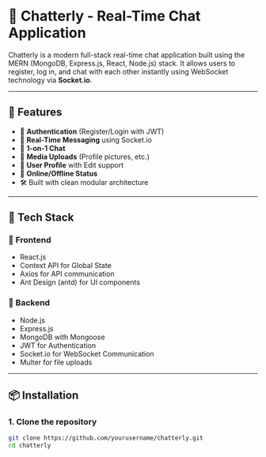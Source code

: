 # 💬 Chatterly - Real-Time Chat Application

Chatterly is a modern full-stack real-time chat application built using the MERN (MongoDB, Express.js, React, Node.js) stack. It allows users to register, log in, and chat with each other instantly using WebSocket technology via **Socket.io**.

---

## 🚀 Features

- 🔐 **Authentication** (Register/Login with JWT)
- 💬 **Real-Time Messaging** using Socket.io
- 👥 **1-on-1 Chat**
- 📁 **Media Uploads** (Profile pictures, etc.)
- 👤 **User Profile** with Edit support
- 🔔 **Online/Offline Status**
- 🛠️ Built with clean modular architecture

---

## 🧰 Tech Stack

### 🔹 Frontend
- React.js
- Context API for Global State
- Axios for API communication
- Ant Design (antd) for UI components

### 🔹 Backend
- Node.js
- Express.js
- MongoDB with Mongoose
- JWT for Authentication
- Socket.io for WebSocket Communication
- Multer for file uploads

---

## 📦 Installation

### 1. Clone the repository
```bash
git clone https://github.com/yourusername/chatterly.git
cd chatterly
